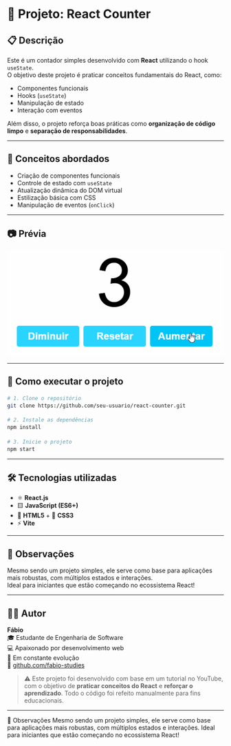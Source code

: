# 📂 Projeto: React Counter

## 📋 Descrição

Este é um contador simples desenvolvido com **React** utilizando o hook `useState`.  
O objetivo deste projeto é praticar conceitos fundamentais do React, como:

- Componentes funcionais
- Hooks (`useState`)
- Manipulação de estado
- Interação com eventos

Além disso, o projeto reforça boas práticas como **organização de código limpo** e **separação de responsabilidades**.

---

## 🧠 Conceitos abordados

- Criação de componentes funcionais
- Controle de estado com `useState`
- Atualização dinâmica do DOM virtual
- Estilização básica com CSS
- Manipulação de eventos (`onClick`)

---

## 📷 Prévia

![Contador em ação](./src/assets/counter-demo.gif)

---

## 🚀 Como executar o projeto

```bash
# 1. Clone o repositório
git clone https://github.com/seu-usuario/react-counter.git

# 2. Instale as dependências
npm install

# 3. Inicie o projeto
npm start
```

---

## 🛠️ Tecnologias utilizadas

- ⚛️ **React.js**  
- 🟨 **JavaScript (ES6+)**  
- 🧱 **HTML5** + 🎨 **CSS3**  
- ⚡ **Vite**

---

## 📌 Observações

Mesmo sendo um projeto simples, ele serve como base para aplicações mais robustas, com múltiplos estados e interações.  
Ideal para iniciantes que estão começando no ecossistema React!

---

## 🙋‍♂️ Autor

**Fábio**  
🎓 Estudante de Engenharia de Software  
💻 Apaixonado por desenvolvimento web  
🚀 Em constante evolução  
🔗 [github.com/fabio-studies](https://github.com/fabio-studies)

> ⚠️ Este projeto foi desenvolvido com base em um tutorial no YouTube, com o objetivo de **praticar conceitos do React** e **reforçar o aprendizado**. Todo o código foi refeito manualmente para fins educacionais.


---

📌 Observações
Mesmo sendo um projeto simples, ele serve como base para aplicações mais robustas, com múltiplos estados e interações.
Ideal para iniciantes que estão começando no ecossistema React!
```
